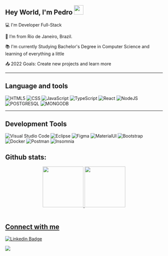 ## Hey World, I'm Pedro  <img src=https://github.com/TheDudeThatCode/TheDudeThatCode/blob/master/Assets/Earth.gif width="30">

:computer: I'm Developer Full-Stack

:house_with_garden: I’m from Rio de Janeiro, Brazil.

:books: I'm currently Studying Bachelor's Degree in Computer Science and learning of everything a little

:outbox_tray: 2022 Goals: Create new projects and learn more

----------------------------------------------------------------------------------
## Language and tools

  ![HTML5](https://img.shields.io/badge/HTML5-E34F26?style=for-the-badge&logo=html5&logoColor=white)
  ![CSS](https://img.shields.io/badge/CSS3-1572B6?style=for-the-badge&logo=css3&logoColor=white)
  ![JavaScript](https://img.shields.io/badge/JavaScript-323330?style=for-the-badge&logo=javascript&logoColor=F7DF1E)
  ![TypeScript](https://img.shields.io/badge/TypeScript-007ACC?style=for-the-badge&logo=typescript&logoColor=white)
  ![React](https://img.shields.io/badge/React-20232A?style=for-the-badge&logo=react&logoColor=61DAFB)
  ![NodeJS](https://img.shields.io/badge/Node.js-339933?style=for-the-badge&logo=nodedotjs&logoColor=white)
  ![POSTGRESQL](https://img.shields.io/badge/PostgreSQL-316192?style=for-the-badge&logo=postgresql&logoColor=white)
  ![MONGODB](https://img.shields.io/badge/MongoDB-4EA94B?style=for-the-badge&logo=mongodb&logoColor=white)
  
----------------------------------------------------------------------------------

## Development Tools

![Visual Studio Code](https://img.shields.io/badge/Visual_Studio_Code-0078D4?style=for-the-badge&logo=visual%20studio%20code&logoColor=white)
![Eclipse](https://img.shields.io/badge/Eclipse-2C2255?style=for-the-badge&logo=eclipse&logoColor=white)
![Figma](https://img.shields.io/badge/Figma-F24E1E?style=for-the-badge&logo=figma&logoColor=white)
![MaterialUI](https://img.shields.io/badge/Material%20UI-007FFF?style=for-the-badge&logo=mui&logoColor=white)
![Bootstrap](https://img.shields.io/badge/Bootstrap-563D7C?style=for-the-badge&logo=bootstrap&logoColor=white)
![Docker](https://img.shields.io/badge/Docker-2CA5E0?style=for-the-badge&logo=docker&logoColor=white)
![Postman](https://img.shields.io/badge/Postman-FF6C37?style=for-the-badge&logo=Postman&logoColor=white)
![Insomnia](https://img.shields.io/badge/Insomnia-5849be?style=for-the-badge&logo=Insomnia&logoColor=white)


## Github stats:
<div align="center">
  <a href="https://github.com/PLSR12">
  <img height="130em" src="https://github-readme-stats.vercel.app/api?username=PLSR12&hide_title=true&show_icons=true&theme=dark&include_all_commits=true&count_private=true"/>
  <img height="130em" src="https://github-readme-stats.vercel.app/api/top-langs/?username=PLSR12&hide_title=true&layout=compact&langs_count=7&theme=dark"/>
</div><br>
 
  
## Connect with me

[![Linkedin Badge](https://img.shields.io/badge/LinkedIn-0077B5?style=for-the-badge&logo=linkedin&logoColor=white&link=https://www.linkedin.com/in/pedro-lucas-dos-santos/)](https://www.linkedin.com/in/pedro-lucas-dos-santos/)

<a href = "mailto:pedrolucasdossantos7@gmail.com"><img src="https://img.shields.io/badge/-Gmail-%23333?style=for-the-badge&logo=gmail&logoColor=white" target="_blank"></a>







